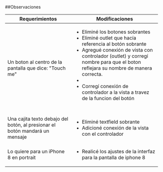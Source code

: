 ##Observaciones

| Requerimientos      | Modificaciones | 
| ------------- |:-------------:| 
| Un boton al centro de la pantalla que dice: "Touch me"       | <ul><li align="left">Eliminé los botones sobrantes</li><li align="left">Eliminé outlet que hacía referencia al botón sobrante</li><li align="left">Agregué conexión de vista con controlador (outlet) y corregí nombre para que el boton reflejara su nombre de manera correcta. <li><li align="left">Corregí conexión de controlador a la vista a travez de la funcion del botón</li></ul>         
| Una cajita texto debajo del botón, al presionar el botón mandará un mensaje    | <ul><li align="left">Eliminé textfield sobrante</li><li align="left">Adicioné conexión de la vista con el controlador</li></ul>  |
| Lo quiere para un iPhone 8 en portrait | <ul><li align="left">Realicé los ajustes de la interfaz para la pantalla de iphone 8</li></ul> | 

